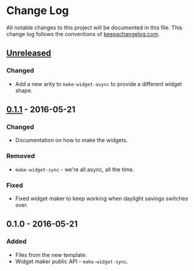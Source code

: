 # Change Log
All notable changes to this project will be documented in this file. This change log follows the conventions of [keepachangelog.com](http://keepachangelog.com/).

## [Unreleased]
### Changed
- Add a new arity to `make-widget-async` to provide a different widget shape.

## [0.1.1] - 2016-05-21
### Changed
- Documentation on how to make the widgets.

### Removed
- `make-widget-sync` - we're all async, all the time.

### Fixed
- Fixed widget maker to keep working when daylight savings switches over.

## 0.1.0 - 2016-05-21
### Added
- Files from the new template.
- Widget maker public API - `make-widget-sync`.

[Unreleased]: https://github.com/your-name/ring-ip-whitelisting/compare/0.1.1...HEAD
[0.1.1]: https://github.com/your-name/ring-ip-whitelisting/compare/0.1.0...0.1.1
